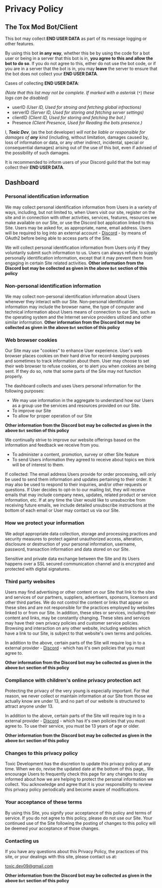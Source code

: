 # Privacy Policy

## The Tox Mod Bot/Client

This bot may collect **END USER DATA** as part of its message logging or other features.

By using this bot **in any way**, whether this be by using the code for a bot user or being in a server that this bot is in, **you agree to this and allow the bot to do so**. If you do not agree to this, either do not use the bot code, or if you are in a server that the bot is in, you may __**leave**__ the server to ensure that the bot does not collect your **END USER DATA**.

Cases of collecting **END USER DATA**:

_(Note that this list may not be complete. If marked with a asterisk_ (`*`) _these logs can be disabled)_

- userID _(User ID, Used for stroing and fetching global infractions)_
- serverID _(Server ID, Used for storing and fetching server settings)_
- clientID _(Client ID, Used for storing and fetching the bot.)_
- Presence _(Client Presence, Used for Reading the bots presence.)_

I, ***Toxic Dev***, (as the bot developer) _will not be liable or responsible for damages of_ ***any*** _kind_ (including, without limitation, damages caused by, loss of information or data, or any other indirect, incidental, special or consequential damages) arising out of the use of this bot, even if advised of the possibility of such damages.

It is recommended to inform users of your Discord guild that the bot may collect their **END USER DATA**.

## Dashboard

### Personal identification information

We may collect personal identification information from Users in a variety of ways, including, but not limited to, when Users visit our site, register on the site and in connection with other activities, services, features, resources we make available on our Site, or use the Discord bot application linked to this Site. Users may be asked for, as appropriate, name, email address. Users will be required to log into an external account - [Discord](https://discordapp.com) - by means of OAuth2 before being able to access parts of the Site.

We will collect personal identification information from Users only if they voluntarily submit such information to us. Users can always refuse to supply personally identification information, except that it may prevent them from engaging in certain Site related activities. **Other information from the Discord bot may be collected as given in the above `Bot` section of this policy**

### Non-personal identification information

We may collect non-personal identification information about Users whenever they interact with our Site. Non-personal identification information may include the browser name, the type of computer and technical information about Users means of connection to our Site, such as the operating system and the Internet service providers utilized and other similar information. **Other information from the Discord bot may be collected as given in the above `Bot` section of this policy**

### Web browser cookies

Our Site may use "cookies" to enhance User experience. User's web browser places cookies on their hard drive for record-keeping purposes and sometimes to track information about them. User may choose to set their web browser to refuse cookies, or to alert you when cookies are being sent. If they do so, note that some parts of the Site may not function properly.

The dashboard collects and uses Users personal information for the following purposes:

- We may use information in the aggregate to understand how our Users as a group use the services and resources provided on our Site.
- To improve our Site
- To allow for proper operation of our Site

 **Other information from the Discord bot may be collected as given in the above `Bot` section of this policy**

We continually strive to improve our website offerings based on the information and feedback we receive from you.
- To administer a content, promotion, survey or other Site feature
- To send Users information they agreed to receive about topics we think will be of interest to them.

If collected: The email address Users provide for order processing, will only be used to send them information and updates pertaining to their order. It may also be used to respond to their inquiries, and/or other requests or questions. If User decides to opt-in to our mailing list, they will receive emails that may include company news, updates, related product or service information, etc. If at any time the User would like to unsubscribe from receiving future emails, we include detailed unsubscribe instructions at the bottom of each email or User may contact us via our Site.

### How we protect your information

We adopt appropriate data collection, storage and processing practices and security measures to protect against unauthorized access, alteration, disclosure or destruction of your personal information, username, password, transaction information and data stored on our Site.

Sensitive and private data exchange between the Site and its Users happens over a SSL secured communication channel and is encrypted and protected with digital signatures. 

### Third party websites

Users may find advertising or other content on our Site that link to the sites and services of our partners, suppliers, advertisers, sponsors, licensors and other third parties. We do not control the content or links that appear on these sites and are not responsible for the practices employed by websites linked to or from our Site. In addition, these sites or services, including their content and links, may be constantly changing. These sites and services may have their own privacy policies and customer service policies. Browsing and interaction on any other website, including websites which have a link to our Site, is subject to that website's own terms and policies.

In addition to the above, certain parts of the Site will require log in to a external provider - [Discord](https://discordapp.com) - which has it's own policies that you must agree to.

 **Other information from the Discord bot may be collected as given in the above `Bot` section of this policy**

### Compliance with children's online privacy protection act

Protecting the privacy of the very young is especially important. For that reason, we never collect or maintain information at our Site from those we actually know are under 13, and no part of our website is structured to attract anyone under 13.

In addition to the above, certain parts of the Site will require log in to a external provider - [Discord](https://discordapp.com) - which has it's own policies that you must agree to. To use their service, you must be 13 years of age or older.

 **Other information from the Discord bot may be collected as given in the above `Bot` section of this policy**


### Changes to this privacy policy

Toxic Development has the discretion to update this privacy policy at any time. When we do, revise the updated date at the bottom of this page,. We encourage Users to frequently check this page for any changes to stay informed about how we are helping to protect the personal information we collect. You acknowledge and agree that it is your responsibility to review this privacy policy periodically and become aware of modifications.

### Your acceptance of these terms

By using this Site, you signify your acceptance of this policy and terms of service. If you do not agree to this policy, please do not use our Site. Your continued use of the Site following the posting of changes to this policy will be deemed your acceptance of those changes.

### Contacting us

If you have any questions about this Privacy Policy, the practices of this site, or your dealings with this site, please contact us at:

[toxic.dev09@gmail.com](mailto:toxic.dev09@gmail.com)

**Other information from the Discord bot may be collected as given in the above `Bot` section of this policy**
